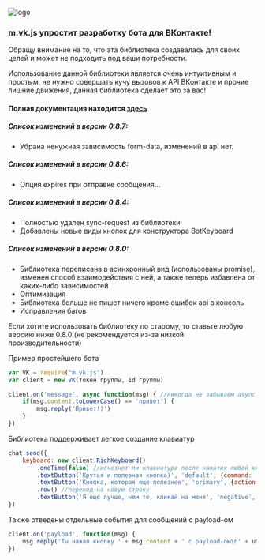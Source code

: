 ![logo](https://sun9-45.userapi.com/c851320/v851320048/fca5d/W29zVfKlk2k.jpg)
### m.vk.js упростит разработку бота для ВКонтакте!

Обращу внимание на то, что эта библиотека создавалась для своих целей и может не подходить под ваши потребности.

Использование данной библиотеки является очень интуитивным и простым, не нужно совершать кучу вызовов к API ВКонтакте и прочие лишние движения, данная библиотека сделает это за вас!

#### Полная документация находится [здесь](http://reflex.guru/vkjs/docs/)

##### Список изменений в версии 0.8.7:
- Убрана ненужная зависимость form-data, изменений в api нет.

##### Список изменений в версии 0.8.6:
- Опция expires при отправке сообщения...

##### Список изменений в версии 0.8.4:
- Полностью удален sync-request из библиотеки
- Добавлены новые виды кнопок для конструктора BotKeyboard

##### Список изменений в версии 0.8.0:
- Библиотека переписана в асинхронный вид (использованы promise), изменен способ взаимодействия с ней, а также теперь избавлена от каких-либо зависимостей
- Оптимизация
- Библиотека больше не пишет ничего кроме ошибок api в консоль
- Исправления багов

Если хотите использовать библиотеку по старому, то ставьте любую версию ниже 0.8.0 (не рекомендуется из-за низкой производительности)

Пример простейшего бота
```js
var VK = require('m.vk.js')
var client = new VK(токен группы, id группы)

client.on('message', async function(msg) { //никогда не забываем async в событиях!
    if(msg.content.toLowerCase() == 'привет') {
        msg.reply('Привет!)')
    }
})
```

Библиотека поддерживает легкое создание клавиатур
```js
chat.send({
    keyboard: new client.RichKeyboard()
        .oneTime(false) //исчезнет ли клавиатура после нажатия любой кнопки
        .textButton('Крутая и полезная кнопка)', 'default', {command: 'coolButton'}) //название, цвет, объект данных (payload)
        .textButton('Кнопка, которая еще полезнее', 'primary', {action: 'betterButton'}) //в payload-е могут быть любые параметры
        .row() //переход на новую строку
        .textButton('Я еще лучше, чем те, кликай на меня', 'negative', {name: 'best'})
})
```

Также отведены отдельные события для сообщений с payload-ом
```js
client.on('payload', function(msg) {
    msg.reply('Ты нажал кнопку ' + msg.content + ' с payload-ом\n' + util.inspect(msg.payload))
})
```